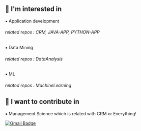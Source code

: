 ## 🔴 I'm interested in
▪️ Application development
###### related repos : CRM, JAVA-APP, PYTHON-APP
▪️ Data Mining
###### related repos : DataAnalysis 
▪️ ML 
###### related repos : MachineLearning

## 🔴 I want to contribute in
▪️ Management Science which is related with CRM or Everything!


[![Gmail Badge](https://img.shields.io/badge/Gmail-d14836?style=flat-square&logo=Gmail&logoColor=white&link=mailto:snugyun01@gmail.com)](mailto:devsacti@gmail.com)
